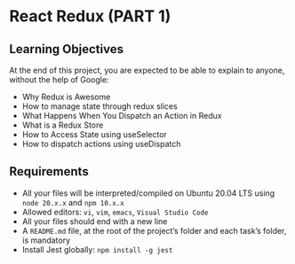 # React Redux (PART 1)

## Learning Objectives

At the end of this project, you are expected to be able to explain to anyone, without the help of Google:

- Why Redux is Awesome
- How to manage state through redux slices
- What Happens When You Dispatch an Action in Redux
- What is a Redux Store
- How to Access State using useSelector
- How to dispatch actions using useDispatch

## Requirements

- All your files will be interpreted/compiled on Ubuntu 20.04 LTS using `node 20.x.x` and `npm 10.x.x`
- Allowed editors: `vi`, `vim`, `emacs`, `Visual Studio Code`
- All your files should end with a new line
- A `README.md` file, at the root of the project’s folder and each task’s folder, is mandatory
- Install Jest globally: `npm install -g jest`
